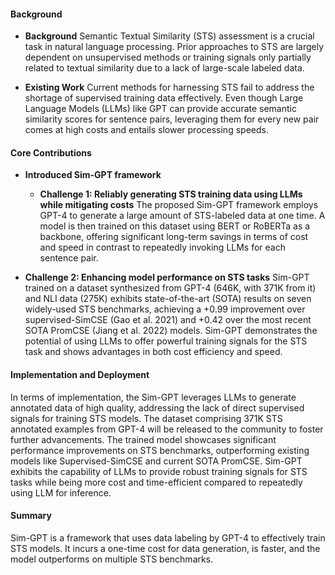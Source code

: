 #### Background
- **Background**
Semantic Textual Similarity (STS) assessment is a crucial task in natural language processing. Prior approaches to STS are largely dependent on unsupervised methods or training signals only partially related to textual similarity due to a lack of large-scale labeled data.

- **Existing Work**
Current methods for harnessing STS fail to address the shortage of supervised training data effectively. Even though Large Language Models (LLMs) like GPT can provide accurate semantic similarity scores for sentence pairs, leveraging them for every new pair comes at high costs and entails slower processing speeds.

#### Core Contributions
  - **Introduced Sim-GPT framework**
      - **Challenge 1: Reliably generating STS training data using LLMs while mitigating costs**
      The proposed Sim-GPT framework employs GPT-4 to generate a large amount of STS-labeled data at one time. A model is then trained on this dataset using BERT or RoBERTa as a backbone, offering significant long-term savings in terms of cost and speed in contrast to repeatedly invoking LLMs for each sentence pair.

  - **Challenge 2: Enhancing model performance on STS tasks**
      Sim-GPT trained on a dataset synthesized from GPT-4 (646K, with 371K from it) and NLI data (275K) exhibits state-of-the-art (SOTA) results on seven widely-used STS benchmarks, achieving a +0.99 improvement over supervised-SimCSE (Gao et al. 2021) and +0.42 over the most recent SOTA PromCSE (Jiang et al. 2022) models. Sim-GPT demonstrates the potential of using LLMs to offer powerful training signals for the STS task and shows advantages in both cost efficiency and speed.

#### Implementation and Deployment
In terms of implementation, the Sim-GPT leverages LLMs to generate annotated data of high quality, addressing the lack of direct supervised signals for training STS models. The dataset comprising 371K STS annotated examples from GPT-4 will be released to the community to foster further advancements. The trained model showcases significant performance improvements on STS benchmarks, outperforming existing models like Supervised-SimCSE and current SOTA PromCSE. Sim-GPT exhibits the capability of LLMs to provide robust training signals for STS tasks while being more cost and time-efficient compared to repeatedly using LLM for inference.

#### Summary
Sim-GPT is a framework that uses data labeling by GPT-4 to effectively train STS models. It incurs a one-time cost for data generation, is faster, and the model outperforms on multiple STS benchmarks.